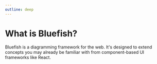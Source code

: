 ```yaml
---
outline: deep
---
```


# What is Bluefish?

Bluefish is a diagramming framework for the web. It's designed to extend concepts you may already be
familiar with from component-based UI frameworks like React.
